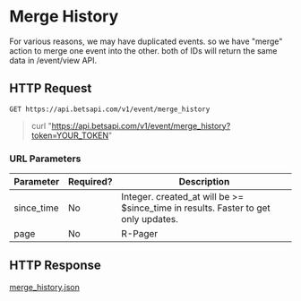 # Merge History

For various reasons, we may have duplicated events. so we have "merge" action to merge one event into the other.
both of IDs will return the same data in /event/view API.

## HTTP Request

`GET https://api.betsapi.com/v1/event/merge_history`

> curl "https://api.betsapi.com/v1/event/merge_history?token=YOUR_TOKEN"

### URL Parameters

Parameter | Required? | Description
--------- | ------- | -----------
since_time | No | Integer. created_at will be >= $since_time in results. Faster to get only updates.
page | No | R-Pager

## HTTP Response

<a href="../samples/merge_history.json" target="_blank">merge_history.json</a>
